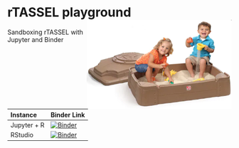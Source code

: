 # rTASSEL playground <img src="figs/sandbox.png" align="right" height="200"/>
Sandboxing rTASSEL with Jupyter and Binder

| Instance    | Binder Link |
|:------------|:------------|
| Jupyter + R | [![Binder](https://mybinder.org/badge_logo.svg)](https://mybinder.org/v2/gh/btmonier/rtassel_playground/master?filepath=index.ipynb) |
| RStudio     | [![Binder](https://mybinder.org/badge_logo.svg)](https://mybinder.org/v2/gh/btmonier/rtassel_playground/master?urlpath=rstudio) |
